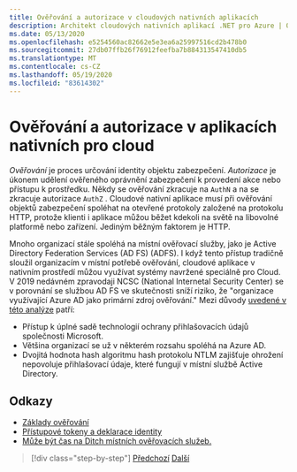 ```yaml
---
title: Ověřování a autorizace v cloudových nativních aplikacích
description: Architekt cloudových nativních aplikací .NET pro Azure | Ověřování a autorizace v cloudových nativních aplikacích
ms.date: 05/13/2020
ms.openlocfilehash: e5254560ac82662e5e3ea6a25997516cd2b478b0
ms.sourcegitcommit: 27db07ffb26f76912feefba7b884313547410db5
ms.translationtype: MT
ms.contentlocale: cs-CZ
ms.lasthandoff: 05/19/2020
ms.locfileid: "83614302"
---
```

# <a name="authentication-and-authorization-in-cloud-native-apps"></a>Ověřování a autorizace v aplikacích nativních pro cloud

*Ověřování* je proces určování identity objektu zabezpečení. *Autorizace* je úkonem udělení ověřeného oprávnění zabezpečení k provedení akce nebo přístupu k prostředku. Někdy se ověřování zkracuje na `AuthN` a na se zkracuje autorizace `AuthZ` . Cloudové nativní aplikace musí při ověřování objektů zabezpečení spoléhat na otevřené protokoly založené na protokolu HTTP, protože klienti i aplikace můžou běžet kdekoli na světě na libovolné platformě nebo zařízení. Jediným běžným faktorem je HTTP.

Mnoho organizací stále spoléhá na místní ověřovací služby, jako je Active Directory Federation Services (AD FS) (ADFS). I když tento přístup tradičně sloužil organizacím v místní potřebě ověřování, cloudové aplikace v nativním prostředí můžou využívat systémy navržené speciálně pro Cloud. V 2019 nedávném zpravodaji NCSC (National Internetal Security Center) se v porovnání se službou AD FS ve skutečnosti sníží riziko, že "organizace využívající Azure AD jako primární zdroj ověřování." Mezi důvody [uvedené v této analýze](https://oxfordcomputergroup.com/resources/o365-security-native-cloud-authentication/) patří:

- Přístup k úplné sadě technologií ochrany přihlašovacích údajů společnosti Microsoft.
- Většina organizací se už v některém rozsahu spoléhá na Azure AD.
- Dvojitá hodnota hash algoritmu hash protokolu NTLM zajišťuje ohrožení nepovoluje přihlašovací údaje, které fungují v místní službě Active Directory.

## <a name="references"></a>Odkazy

- [Základy ověřování](https://docs.microsoft.com/azure/active-directory/develop/authentication-scenarios)
- [Přístupové tokeny a deklarace identity](https://docs.microsoft.com/azure/active-directory/develop/access-tokens)
- [Může být čas na Ditch místních ověřovacích služeb.](https://oxfordcomputergroup.com/resources/o365-security-native-cloud-authentication/)

>[!div class="step-by-step"]
>[Předchozí](identity.md) 
> [Další](azure-active-directory.md)
